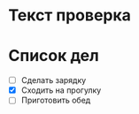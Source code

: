 # Текст проверка

# Список дел

* [ ] Сделать зарядку
* [x] Сходить на прогулку
* [ ] Приготовить обед
